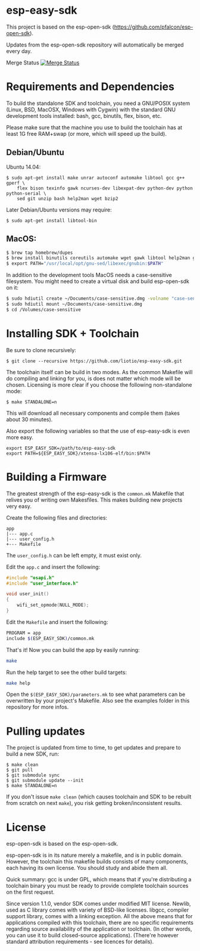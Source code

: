 esp-easy-sdk
============

This project is based on the esp-open-sdk (https://github.com/pfalcon/esp-open-sdk).

Updates from the esp-open-sdk repository will automatically be merged every day.

Merge Status [![Merge Status](https://travis-ci.org/liotio/esp-easy-sdk.svg?branch=master)](https://travis-ci.org/liotio/esp-easy-sdk)

Requirements and Dependencies
=============================

To build the standalone SDK and toolchain, you need a GNU/POSIX system
(Linux, BSD, MacOSX, Windows with Cygwin) with the standard GNU development
tools installed: bash, gcc, binutils, flex, bison, etc.

Please make sure that the machine you use to build the toolchain has at least
1G free RAM+swap (or more, which will speed up the build).

## Debian/Ubuntu

Ubuntu 14.04:
```
$ sudo apt-get install make unrar autoconf automake libtool gcc g++ gperf \
    flex bison texinfo gawk ncurses-dev libexpat-dev python-dev python python-serial \
    sed git unzip bash help2man wget bzip2
```

Later Debian/Ubuntu versions may require:
```
$ sudo apt-get install libtool-bin
```

## MacOS:
```bash
$ brew tap homebrew/dupes
$ brew install binutils coreutils automake wget gawk libtool help2man gperf gnu-sed --with-default-names grep
$ export PATH="/usr/local/opt/gnu-sed/libexec/gnubin:$PATH"
```

In addition to the development tools MacOS needs a case-sensitive filesystem.
You might need to create a virtual disk and build esp-open-sdk on it:
```bash
$ sudo hdiutil create ~/Documents/case-sensitive.dmg -volname "case-sensitive" -size 10g -fs "Case-sensitive HFS+"
$ sudo hdiutil mount ~/Documents/case-sensitive.dmg
$ cd /Volumes/case-sensitive
```


Installing SDK + Toolchain
==========================

Be sure to clone recursively:

```
$ git clone --recursive https://github.com/liotio/esp-easy-sdk.git
```

The toolchain itself can be build in two modes.
As the common Makefile will do compiling and linking for you, is does not
matter which mode will be chosen.
Licensing is more clear if you choose the following non-standalone mode:

```
$ make STANDALONE=n
```

This will download all necessary components and compile them
(takes about 30 minutes).

Also export the following variables so that the use of esp-easy-sdk is even more easy.

```
export ESP_EASY_SDK=/path/to/esp-easy-sdk
export PATH=${ESP_EASY_SDK}/xtensa-lx106-elf/bin:$PATH
```


Building a Firmware
===================

The greatest strength of the esp-easy-sdk is the `common.mk` Makefile that
relives you of writing own Makesfiles. This makes building new projects very
easy.

Create the following files and directories:

```
app
|--- app.c
|--- user_config.h
+--- Makefile
```

The `user_config.h` can be left empty, it must exist only.

Edit the `app.c` and insert the following:

```c
#include "osapi.h"
#include "user_interface.h"

void user_init()
{
    wifi_set_opmode(NULL_MODE);
}
```

Edit the `Makefile` and insert the following:

```bash
PROGRAM = app
include $(ESP_EASY_SDK)/common.mk
```

That's it! Now you can build the app by easily running:

```bash
make
```

Run the help target to see the other build targets:

```bash
make help
```

Open the `$(ESP_EASY_SDK)/parameters.mk` to see what parameters can be
overwritten by your project's Makefile.
Also see the examples folder in this repository for more infos.


Pulling updates
===============
The project is updated from time to time, to get updates and prepare to
build a new SDK, run:

```
$ make clean
$ git pull
$ git submodule sync
$ git submodule update --init
$ make STANDALONE=n
```

If you don't issue `make clean` (which causes toolchain and SDK to be
rebuilt from scratch on next `make`), you risk getting broken/inconsistent
results.


License
=======

esp-open-sdk is based on the esp-open-sdk.

esp-open-sdk is in its nature merely a makefile, and is in public domain.
However, the toolchain this makefile builds consists of many components,
each having its own license. You should study and abide them all.

Quick summary: gcc is under GPL, which means that if you're distributing
a toolchain binary you must be ready to provide complete toolchain sources
on the first request.

Since version 1.1.0, vendor SDK comes under modified MIT license. Newlib,
used as C library comes with variety of BSD-like licenses. libgcc, compiler
support library, comes with a linking exception. All the above means that
for applications compiled with this toolchain, there are no specific
requirements regarding source availability of the application or toolchain.
(In other words, you can use it to build closed-source applications).
(There're however standard attribution requirements - see licences for
details).
